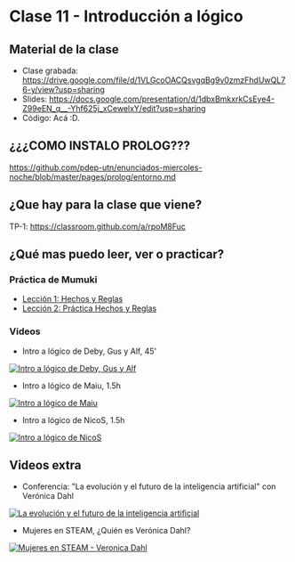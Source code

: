 # Clase 11 - Introducción a lógico

## Material de la clase

- Clase grabada: https://drive.google.com/file/d/1VLGcoOACQsvgqBg9v0zmzFhdUwQL76-y/view?usp=sharing
- Slides: https://docs.google.com/presentation/d/1dbxBmkxrkCsEye4-Z99eEN_q__-Yhf625j_xCewelxY/edit?usp=sharing
- Código: Acá :D.

## ¿¿¿COMO INSTALO PROLOG???

https://github.com/pdep-utn/enunciados-miercoles-noche/blob/master/pages/prolog/entorno.md

## ¿Que hay para la clase que viene?

TP-1: https://classroom.github.com/a/rpoM8Fuc

## ¿Qué mas puedo leer, ver o practicar?

### Práctica de Mumuki

- [Lección 1: Hechos y Reglas](https://mumuki.io/pdep-utn/lessons/699-programacion-logica-hechos-y-reglas)
- [Lección 2: Práctica Hechos y Reglas](https://mumuki.io/pdep-utn/lessons/700-programacion-logica-practica-hechos-y-reglas)

### Videos

- Intro a lógico de Deby, Gus y Alf, 45'

[![Intro a lógico de Deby, Gus y Alf](https://img.youtube.com/vi/4M-lzIOhVbI/0.jpg)](https://youtu.be/4M-lzIOhVbI "Intro a lógico de Deby, Gus y Alf")

- Intro a lógico de Maiu, 1.5h

[![Intro a lógico de Maiu](https://img.youtube.com/vi/GzlcE2q8eLY/0.jpg)](https://youtu.be/GzlcE2q8eLY "Intro a lógico de Maiu")

- Intro a lógico de NicoS, 1.5h

[![Intro a lógico de NicoS](https://img.youtube.com/vi/mfsDB-T8a-c/0.jpg)](https://youtu.be/mfsDB-T8a-c "Intro a lógico de NicoS")

## Videos extra

- Conferencia: "La evolución y el futuro de la inteligencia artificial" con Verónica Dahl

[![La evolución y el futuro de la inteligencia artificial](https://img.youtube.com/vi/bsRJIp403ms/0.jpg)](https://youtu.be/bsRJIp403ms "La evolución y el futuro de la inteligencia artificial")

- Mujeres en STEAM, ¿Quién es Verónica Dahl?

[![Mujeres en STEAM - Veronica Dahl](https://img.youtube.com/vi/MNu4aFYjI_Y/0.jpg)](https://youtu.be/MNu4aFYjI_Y "Mujeres en STEAM - Veronica Dahl")

